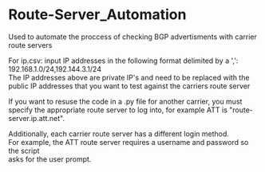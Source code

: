 # Route-Server_Automation
Used to automate the proccess of checking BGP advertisments with carrier route servers

For ip.csv:
input IP addresses in the following format delimited by a ',':  
    192.168.1.0/24,192.144.3.1/24  
    The IP addresses above are private IP's and need to be replaced with the public IP addresses  that you want to test against the carriers route server  
  
If you want to resuse the code in a .py file for another carrier, you must specify the appropriate   route server to log into, for example ATT is "route-server.ip.att.net".  
  
Additionally, each carrier route server has a different login method.  
    For example, the ATT route server requires a username and password so the script  
    asks for the user prompt.  